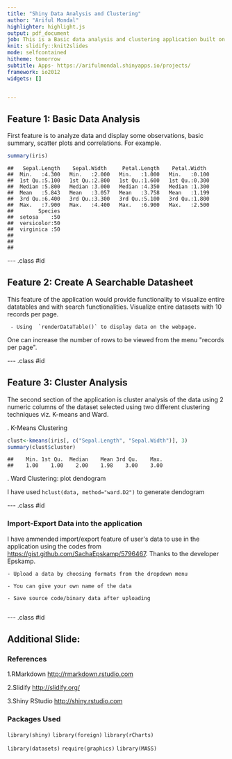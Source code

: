 ```yaml
---
title: "Shiny Data Analysis and Clustering"
author: "Ariful Mondal"
highlighter: highlight.js
output: pdf_document
job: This is a Basic data analysis and clustering application built on Shiny. 
knit: slidify::knit2slides
mode: selfcontained
hitheme: tomorrow
subtitle: Apps- https://arifulmondal.shinyapps.io/projects/
framework: io2012
widgets: []


---
```


## Feature 1: Basic Data Analysis

First feature is to analyze data and display some observations, basic summary, scatter plots and correlations. For example.  


```r
summary(iris)
```

```
##   Sepal.Length    Sepal.Width     Petal.Length    Petal.Width   
##  Min.   :4.300   Min.   :2.000   Min.   :1.000   Min.   :0.100  
##  1st Qu.:5.100   1st Qu.:2.800   1st Qu.:1.600   1st Qu.:0.300  
##  Median :5.800   Median :3.000   Median :4.350   Median :1.300  
##  Mean   :5.843   Mean   :3.057   Mean   :3.758   Mean   :1.199  
##  3rd Qu.:6.400   3rd Qu.:3.300   3rd Qu.:5.100   3rd Qu.:1.800  
##  Max.   :7.900   Max.   :4.400   Max.   :6.900   Max.   :2.500  
##        Species  
##  setosa    :50  
##  versicolor:50  
##  virginica :50  
##                 
##                 
## 
```

--- .class #id 

## Feature 2: Create A Searchable Datasheet

This feature of the application would provide functionality to visualize entire datatables and with search functionalities. Visualize entire datasets with 10 records per page.

```
 - Using  `renderDataTable()` to display data on the webpage.

```
One can increase the number of rows to be viewed from the menu "records per page".

--- .class #id 

## Feature 3: Cluster Analysis

The second section of the application is cluster analysis of the data using 2 numeric columns of the dataset selected using two different clustering techniques viz. K-means and Ward.


. K-Means Clustering 

```r
clust<-kmeans(iris[, c("Sepal.Length", "Sepal.Width")], 3)
summary(clust$cluster)
```

```
##    Min. 1st Qu.  Median    Mean 3rd Qu.    Max. 
##    1.00    1.00    2.00    1.98    3.00    3.00
```

. Ward Clustering: plot dendogram

 I have used `hclust(data, method="ward.D2")` to generate dendogram


--- .class #id 

### Import-Export Data into the application

I have ammended import/export feature of user's data to use in the application using the codes from <https://gist.github.com/SachaEpskamp/5796467>. Thanks to the developer Epskamp. 

```
- Upload a data by choosing formats from the dropdown menu

- You can give your own name of the data

- Save source code/binary data after uploading


```



--- .class #id 

## Additional Slide: 

### References 

1.RMarkdown <http://rmarkdown.rstudio.com>

2.Slidify <http://slidify.org/>

3.Shiny RStudio <http://shiny.rstudio.com>

### Packages Used

`library(shiny)` `library(foreign)` `library(rCharts)`

`library(datasets)` `require(graphics)` `library(MASS)`





